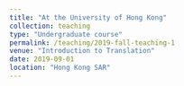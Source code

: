 ```yaml
---
title: "At the University of Hong Kong"
collection: teaching
type: "Undergraduate course"
permalink: /teaching/2019-fall-teaching-1
venue: "Introduction to Translation"
date: 2019-09-01
location: "Hong Kong SAR"
---
```

